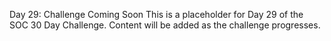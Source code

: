 Day 29: Challenge Coming Soon
This is a placeholder for Day 29 of the SOC 30 Day Challenge.
Content will be added as the challenge progresses.
